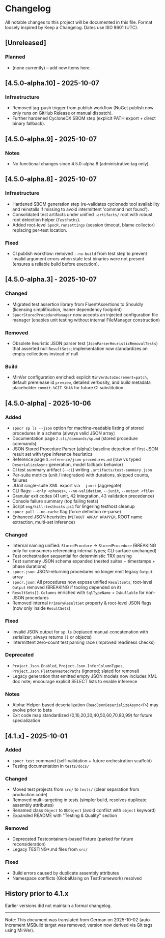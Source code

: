 # Changelog

All notable changes to this project will be documented in this file.
Format loosely inspired by Keep a Changelog. Dates use ISO 8601 (UTC).

## [Unreleased]

### Planned
- (none currently) – add new items here.

## [4.5.0-alpha.10] - 2025-10-07

### Infrastructure
- Removed tag-push trigger from publish workflow (NuGet publish now only runs on GitHub Release or manual dispatch).
- Further hardened CycloneDX SBOM step (explicit PATH export + direct binary fallback).

## [4.5.0-alpha.9] - 2025-10-07

### Notes
- No functional changes since 4.5.0-alpha.8 (administrative tag only).

## [4.5.0-alpha.8] - 2025-10-07

### Infrastructure
- Hardened SBOM generation step (re-validates cyclonedx tool availability and reinstalls if missing to avoid intermittent 'command not found').
- Consolidated test artifacts under unified `.artifacts/` root with robust root detection helper (`TestPaths`).
- Added root-level `SpocR.runsettings` (session timeout, blame collector) replacing per-test location.

### Fixed
- CI publish workflow: removed `--no-build` from test step to prevent invalid argument errors when stale test binaries were not present (ensures a reliable build before execution).

## [4.5.0-alpha.3] - 2025-10-07

### Changed
- Migrated test assertion library from FluentAssertions to Shouldly (licensing simplification, leaner dependency footprint)
- `SpocrStoredProcedureManager` now accepts an injected configuration file manager (enables unit testing without internal FileManager construction)

### Removed
- Obsolete heuristic JSON parser test (`JsonParserHeuristicRemovalTests`) that asserted null `ResultSets`; implementation now standardizes on empty collections instead of null

### Build
- MinVer configuration enriched: explicit `MinVerAutoIncrement=patch`, default prerelease id `preview`, detailed verbosity, and build metadata placeholder `commit-%GIT_SHA%` for future CI substitution.

## [4.5.0-alpha] - 2025-10-06

### Added
- `spocr sp ls --json` option for machine-readable listing of stored procedures in a schema (always valid JSON array)
- Documentation page `2.cli/commands/sp.md` (stored procedure commands)
- JSON Stored Procedure Parser (alpha): baseline detection of first JSON result set with type inference heuristics
- Reference page `3.reference/json-procedures.md` (raw vs typed `DeserializeAsync` generation, model fallback behavior)
- CI test summary artifact (`--ci`) writing `.artifacts/test-summary.json`
- Per-suite metrics (unit / integration) with durations, skipped counts, failures
- JUnit single-suite XML export via `--junit` (aggregate)
- CLI flags: `--only <phases>`, `--no-validation`, `--junit`, `--output <file>`
- Granular exit codes (41 unit, 42 integration, 43 validation precedence)
- Console failure summary (top failing tests)
- Script `eng/kill-testhosts.ps1` for lingering testhost cleanup
- `spocr pull --no-cache` flag (force definition re-parse)
- Enhanced JSON heuristics (`WITHOUT ARRAY WRAPPER`, ROOT name extraction, multi-set inference)

### Changed
- Internal naming unified: `StoredProcdure` → `StoredProcedure` (BREAKING only for consumers referencing internal types; CLI surface unchanged)
- Test orchestration sequential for deterministic TRX parsing
- Test summary JSON schema expanded (nested suites + timestamps + phase durations)
- `spocr.json`: JSON-returning procedures no longer emit legacy `Output` array
- `spocr.json`: All procedures now expose unified `ResultSets`; root-level `Output` removed (BREAKING if tooling depended on it)
- `ResultSets[].Columns` enriched with `SqlTypeName` + `IsNullable` for non-JSON procedures
- Removed internal `PrimaryResultSet` property & root-level JSON flags (now only inside `ResultSets`)

### Fixed
- Invalid JSON output for `sp ls` (replaced manual concatenation with serializer; always returns `[]` or objects)
- Intermittent zero-count test parsing race (improved readiness checks)

### Deprecated
- `Project.Json.Enabled`, `Project.Json.InferColumnTypes`, `Project.Json.FlattenNestedPaths` (ignored; slated for removal)
- Legacy generation that emitted empty JSON models now includes XML doc note; encourage explicit SELECT lists to enable inference

### Notes
- Alpha: Helper-based deserialization (`ReadJsonDeserializeAsync<T>`) may evolve prior to beta
- Exit code map standardized (0,10,20,30,40,50,60,70,80,99) for future specialization

## [4.1.x] - 2025-10-01

### Added

- `spocr test` command (self-validation + future orchestration scaffold)
- Testing documentation in `tests/docs/`

### Changed

- Moved test projects from `src/` to `tests/` (clear separation from production code)
- Removed multi-targeting in tests (simpler build, resolves duplicate assembly attributes)
- Renamed class `Object` to `DbObject` (avoid conflict with `object` keyword)
- Expanded README with "Testing & Quality" section

### Removed

- Deprecated Testcontainers-based fixture (parked for future reconsideration)
- Legacy TESTING\*.md files from `src/`

### Fixed

- Build errors caused by duplicate assembly attributes
- Namespace conflicts (GlobalUsing on TestFramework) resolved

## History prior to 4.1.x

Earlier versions did not maintain a formal changelog.

---

Note: This document was translated from German on 2025-10-02 (auto-increment MSBuild target was removed; version now derived via Git tags using MinVer).
